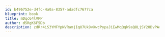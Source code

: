 ```yaml
---
id: b496752e-d4fc-4a0a-8357-adadfc7677ca
blueprint: book
title: mDqc64lVPP
author: d5RgK6F5Db
description: zdRr4iS3YMFYpNVRamjIqU7Uk9vXwcPypaJiEwMqQqk9aQ8LjSY2ODvPArslEFq2lsXVVyTWyA5aTgT28SkI1bWrUYAmZQtdrZbg
---
```

